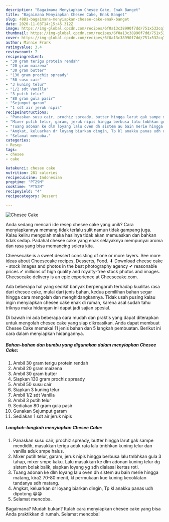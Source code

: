 ```yaml
---
description: "Bagaimana Menyiapkan Chesee Cake, Enak Banget"
title: "Bagaimana Menyiapkan Chesee Cake, Enak Banget"
slug: 4881-bagaimana-menyiapkan-chesee-cake-enak-banget
date: 2020-11-03T14:15:45.312Z
image: https://img-global.cpcdn.com/recipes/6f0a13c38990f7dd/751x532cq70/chesee-cake-foto-resep-utama.jpg
thumbnail: https://img-global.cpcdn.com/recipes/6f0a13c38990f7dd/751x532cq70/chesee-cake-foto-resep-utama.jpg
cover: https://img-global.cpcdn.com/recipes/6f0a13c38990f7dd/751x532cq70/chesee-cake-foto-resep-utama.jpg
author: Minnie Frank
ratingvalue: 3.4
reviewcount: 7
recipeingredient:
- "30 gram terigu protein rendah"
- "20 gram maizena"
- "30 gram butter"
- "130 gram prochiz spready"
- "50 susu cair"
- "3 kuning telur"
- "1/2 sdt Vanilla"
- "3 putih telur"
- "80 gram gula pasir"
- "Sejumput garam"
- "1 sdt air jeruk nipis"
recipeinstructions:
- "Panaskan susu cair, prochiz spready, butter hingga larut gak sampe mendidih, masukkan terigu aduk rata lalu tmbhkan kuning telur dan vanilla aduk smpe halus."
- "Mixer putih telur, garam, jeruk nipis hingga berbusa lalu tmbhkan gula 3 tahap, mixer smpe kaku. Lalu masukkan ke dlm adonan kuning telur dg sistem bolak balik, siapkan loyang yg sdh dialasai kertas roti."
- "Tuang adonan ke dlm loyang lalu oven dh sistem au bain merie hingga matang, kira2 70-80 menit, kl permukaan kue kuning kecoklatan tandanya sdh matang."
- "Angkat, keluarkan dr loyang biarkan dingin, Tp kl anakku panas udh dipotong 😁😁"
- "Selamat mencoba."
categories:
- Resep
tags:
- chesee
- cake

katakunci: chesee cake 
nutrition: 281 calories
recipecuisine: Indonesian
preptime: "PT29M"
cooktime: "PT52M"
recipeyield: "4"
recipecategory: Dessert

---
```



![Chesee Cake](https://img-global.cpcdn.com/recipes/6f0a13c38990f7dd/751x532cq70/chesee-cake-foto-resep-utama.jpg)

Anda sedang mencari ide resep chesee cake yang unik? Cara menyiapkannya memang tidak terlalu sulit namun tidak gampang juga. Kalau keliru mengolah maka hasilnya tidak akan memuaskan dan bahkan tidak sedap. Padahal chesee cake yang enak selayaknya mempunyai aroma dan rasa yang bisa memancing selera kita.

Cheesecake is a sweet dessert consisting of one or more layers. See more ideas about Cheesecake recipes, Desserts, Food. ⬇ Download cheese cake - stock images and photos in the best photography agency ✔ reasonable prices ✔ millions of high quality and royalty-free stock photos and images. Cheesecake delivery is an epic experience at Cheesecake.com.

Ada beberapa hal yang sedikit banyak berpengaruh terhadap kualitas rasa dari chesee cake, mulai dari jenis bahan, kedua pemilihan bahan segar hingga cara mengolah dan menghidangkannya. Tidak usah pusing kalau ingin menyiapkan chesee cake enak di rumah, karena asal sudah tahu triknya maka hidangan ini dapat jadi sajian spesial.


Di bawah ini ada beberapa cara mudah dan praktis yang dapat diterapkan untuk mengolah chesee cake yang siap dikreasikan. Anda dapat membuat Chesee Cake memakai 11 jenis bahan dan 5 langkah pembuatan. Berikut ini cara dalam menyiapkan hidangannya.

<!--inarticleads1-->

##### Bahan-bahan dan bumbu yang digunakan dalam menyiapkan Chesee Cake:

1. Ambil 30 gram terigu protein rendah
1. Ambil 20 gram maizena
1. Ambil 30 gram butter
1. Siapkan 130 gram prochiz spready
1. Ambil 50 susu cair
1. Siapkan 3 kuning telur
1. Ambil 1/2 sdt Vanilla
1. Ambil 3 putih telur
1. Sediakan 80 gram gula pasir
1. Gunakan Sejumput garam
1. Sediakan 1 sdt air jeruk nipis




<!--inarticleads2-->

##### Langkah-langkah menyiapkan Chesee Cake:

1. Panaskan susu cair, prochiz spready, butter hingga larut gak sampe mendidih, masukkan terigu aduk rata lalu tmbhkan kuning telur dan vanilla aduk smpe halus.
1. Mixer putih telur, garam, jeruk nipis hingga berbusa lalu tmbhkan gula 3 tahap, mixer smpe kaku. Lalu masukkan ke dlm adonan kuning telur dg sistem bolak balik, siapkan loyang yg sdh dialasai kertas roti.
1. Tuang adonan ke dlm loyang lalu oven dh sistem au bain merie hingga matang, kira2 70-80 menit, kl permukaan kue kuning kecoklatan tandanya sdh matang.
1. Angkat, keluarkan dr loyang biarkan dingin, Tp kl anakku panas udh dipotong 😁😁
1. Selamat mencoba.




Bagaimana? Mudah bukan? Itulah cara menyiapkan chesee cake yang bisa Anda praktikkan di rumah. Selamat mencoba!
